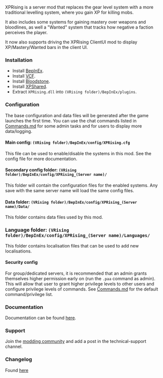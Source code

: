 XPRising is a server mod that replaces the gear level system with a more traditional levelling system, where you gain XP for killing mobs.

It also includes some systems for gaining mastery over weapons and bloodlines, as well a "Wanted" system that tracks how negative a faction perceives the player.

It now also supports driving the XPRising ClientUI mod to display XP/Mastery/Wanted bars in the client UI.

### Installation

- Install [BepInEx](https://thunderstore.io/c/v-rising/p/BepInEx/BepInExPack_V_Rising/).
- Install [VCF](https://thunderstore.io/c/v-rising/p/deca/VampireCommandFramework/).
- Install [Bloodstone](https://thunderstore.io/c/v-rising/p/deca/Bloodstone/).
- Install [XPShared](https://thunderstore.io/c/v-rising/p/XPRising/XPShared/).
- Extract `XPRising.dll` into `(VRising folder)/BepInEx/plugins`.

### Configuration

The base configuration and data files will be generated after the game launches the first time.
You can use the chat commands listed in [Commands.md](https://github.com/aontas/XPRising/blob/main/Command.md) for some admin tasks and for users to display more data/logging.   

#### Main config: `(VRising folder)/BepInEx/config/XPRising.cfg`
This file can be used to enable/disable the systems in this mod. See the config file for more documentation.

#### Secondary config folder: `(VRising folder)/BepInEx/config/XPRising_(Server name)/`
This folder will contain the configuration files for the enabled systems. Any save with the same server name will load the same config files.

#### Data folder: `(VRising folder)/BepInEx/config/XPRising_(Server name)/Data/`
This folder contains data files used by this mod.

### Language folder: `(VRising folder)/BepInEx/config/XPRising_(Server name)/Languages/`
This folder contains localisation files that can be used to add new localisations.

#### Security config
For group/dedicated servers, it is recommended that an admin grants themselves higher permission early on (run the `.paa` command as admin).
This will allow that user to grant higher privilege levels to other users and configure privilege levels of commands.
See [Commands.md](https://github.com/aontas/XPRising/blob/main/Command.md) for the default command/privilege list.

### Documentation

Documentation can be found [here](https://github.com/aontas/XPRising/blob/main/Documentation.md).

### Support

Join the [modding community](https://vrisingmods.com/discord) and add a post in the technical-support channel.

### Changelog

Found [here](https://github.com/aontas/XPRising/blob/main/CHANGELOG.md)